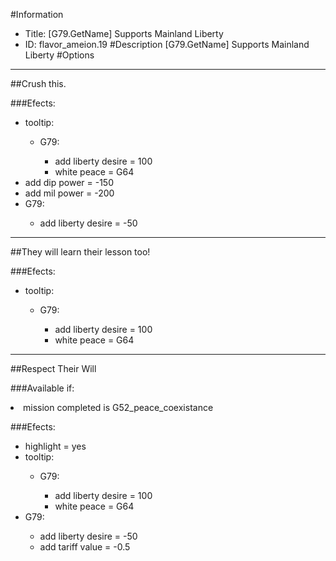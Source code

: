 #Information
 - Title: [G79.GetName] Supports Mainland Liberty
 - ID: flavor_ameion.19
#Description
[G79.GetName] Supports Mainland Liberty
#Options

___
##Crush this.

###Efects:<ul><li>tooltip:</li><ul><li>G79:</li><ul><li>add liberty desire = 100</li><li>white peace = G64</li></ul></ul><li>add dip power = -150</li><li>add mil power = -200</li><li>G79:</li><ul><li>add liberty desire = -50</li></ul></ul>

___
##They will learn their lesson too!

###Efects:<ul><li>tooltip:</li><ul><li>G79:</li><ul><li>add liberty desire = 100</li><li>white peace = G64</li></ul></ul></ul>

___
##Respect Their Will

###Available if:
<li>mission completed is G52_peace_coexistance</li>

###Efects:<ul><li>highlight = yes</li><li>tooltip:</li><ul><li>G79:</li><ul><li>add liberty desire = 100</li><li>white peace = G64</li></ul></ul><li>G79:</li><ul><li>add liberty desire = -50</li><li>add tariff value = -0.5</li></ul></ul>
